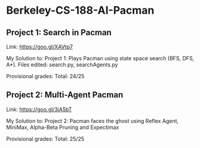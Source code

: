 # Berkeley-CS-188-AI-Pacman

## Project 1: Search in Pacman
Link: https://goo.gl/XAVtp7

My Solution to:
Project 1: Plays Pacman using state space search (BFS, DFS, A*).
Files edited: search.py, searchAgents.py

Provisional grades:
Total: 24/25

## Project 2: Multi-Agent Pacman
Link: https://goo.gl/3iA5bT

My Solution to:
Project 2: Pacman faces the ghost using Reflex Agent, MiniMax, Alpha-Beta Pruning and Expectimax

Provisional grades:
Total: 25/25
